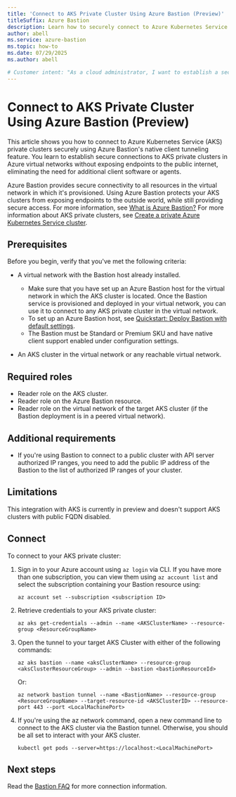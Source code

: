 ```yaml
---
title: 'Connect to AKS Private Cluster Using Azure Bastion (Preview)'
titleSuffix: Azure Bastion
description: Learn how to securely connect to Azure Kubernetes Service (AKS) private clusters using Azure Bastion's native client tunneling. Step-by-step guide with prerequisites and commands to establish secure access without exposing endpoints.
author: abell
ms.service: azure-bastion
ms.topic: how-to
ms.date: 07/29/2025
ms.author: abell

# Customer intent: "As a cloud administrator, I want to establish a secure connection to an AKS private cluster using Azure Bastion, so that I can access my Kubernetes resources without exposing them to the public internet."
---
```


# Connect to AKS Private Cluster Using Azure Bastion (Preview)

This article shows you how to connect to Azure Kubernetes Service (AKS) private clusters securely using Azure Bastion's native client tunneling feature. You learn to establish secure connections to AKS private clusters in Azure virtual networks without exposing endpoints to the public internet, eliminating the need for additional client software or agents.

Azure Bastion provides secure connectivity to all resources in the virtual network in which it's provisioned. Using Azure Bastion protects your AKS clusters from exposing endpoints to the outside world, while still providing secure access. For more information, see [What is Azure Bastion?](bastion-overview.md) For more information about AKS private clusters, see [Create a private Azure Kubernetes Service cluster](/azure/aks/private-clusters).

## Prerequisites

Before you begin, verify that you've met the following criteria:


* A virtual network with the Bastion host already installed.

  * Make sure that you have set up an Azure Bastion host for the virtual network in which the AKS cluster is located. Once the Bastion service is provisioned and deployed in your virtual network, you can use it to connect to any AKS private cluster in the virtual network.
  * To set up an Azure Bastion host, see [Quickstart: Deploy Bastion with default settings](quickstart-host-portal.md).
  * The Bastion must be Standard or Premium SKU and have native client support enabled under configuration settings.

* An AKS cluster in the virtual network or any reachable virtual network.

## Required roles


* Reader role on the AKS cluster.
* Reader role on the Azure Bastion resource.
* Reader role on the virtual network of the target AKS cluster (if the Bastion deployment is in a peered virtual network).

## Additional requirements

* If you're using Bastion to connect to a public cluster with API server authorized IP ranges, you need to add the public IP address of the Bastion to the list of authorized IP ranges of your cluster.

## Limitations

This integration with AKS is currently in preview and doesn't support AKS clusters with public FQDN disabled.

## Connect

To connect to your AKS private cluster:

1. Sign in to your Azure account using `az login` via CLI. If you have more than one subscription, you can view them using `az account list` and select the subscription containing your Bastion resource using:

   ```pwsh
   az account set --subscription <subscription ID>
   ```

1. Retrieve credentials to your AKS private cluster:

   ```pwsh
   az aks get-credentials --admin --name <AKSClusterName> --resource-group <ResourceGroupName>
   ```

1. Open the tunnel to your target AKS Cluster with either of the following commands:

   ```pwsh
   az aks bastion --name <aksClusterName> --resource-group <aksClusterResourceGroup> --admin --bastion <bastionResourceId>
   ```

   Or:

   ```pwsh
   az network bastion tunnel --name <BastionName> --resource-group <ResourceGroupName> --target-resource-id <AKSClusterID> --resource-port 443 --port <LocalMachinePort>
   ```

1. If you're using the az network command, open a new command line to connect to the AKS cluster via the Bastion tunnel. Otherwise, you should be all set to interact with your AKS cluster.

   ```pwsh
   kubectl get pods --server=https://localhost:<LocalMachinePort>
   ```

## Next steps

Read the [Bastion FAQ](bastion-faq.md) for more connection information.
